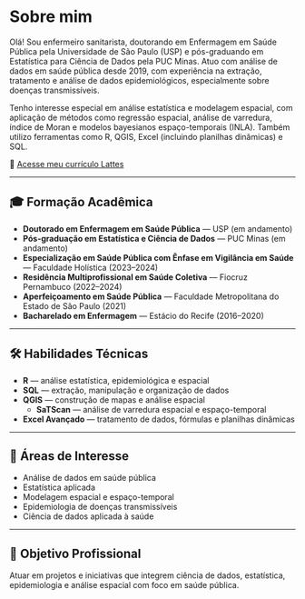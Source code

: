 # Sobre mim

Olá! Sou enfermeiro sanitarista, doutorando em Enfermagem em Saúde Pública pela Universidade de São Paulo (USP) e pós-graduando em Estatística para Ciência de Dados pela PUC Minas. Atuo com análise de dados em saúde pública desde 2019, com experiência na extração, tratamento e análise de dados epidemiológicos, especialmente sobre doenças transmissíveis.

Tenho interesse especial em análise estatística e modelagem espacial, com aplicação de métodos como regressão espacial, análise de varredura, índice de Moran e modelos bayesianos espaço-temporais (INLA). Também utilizo ferramentas como R, QGIS, Excel (incluindo planilhas dinâmicas) e SQL.

📄 [Acesse meu currículo Lattes](LINK_DO_LATTES_AQUI)

---

## 🎓 Formação Acadêmica

- **Doutorado em Enfermagem em Saúde Pública** — USP (em andamento)  
- **Pós-graduação em Estatística e Ciência de Dados** — PUC Minas (em andamento)  
- **Especialização em Saúde Pública com Ênfase em Vigilância em Saúde** — Faculdade Holística (2023–2024)  
- **Residência Multiprofissional em Saúde Coletiva** — Fiocruz Pernambuco (2022–2024)  
- **Aperfeiçoamento em Saúde Pública** — Faculdade Metropolitana do Estado de São Paulo (2021)  
- **Bacharelado em Enfermagem** — Estácio do Recife (2016–2020)  

---

## 🛠️ Habilidades Técnicas

- **R** — análise estatística, epidemiológica e espacial  
- **SQL** — extração, manipulação e organização de dados  
- **QGIS** — construção de mapas e análise espacial  
  - **SaTScan** — análise de varredura espacial e espaço-temporal  
- **Excel Avançado** — tratamento de dados, fórmulas e planilhas dinâmicas  

---

## 🧠 Áreas de Interesse

- Análise de dados em saúde pública  
- Estatística aplicada  
- Modelagem espacial e espaço-temporal  
- Epidemiologia de doenças transmissíveis  
- Ciência de dados aplicada à saúde  

---

## 🎯 Objetivo Profissional

Atuar em projetos e iniciativas que integrem ciência de dados, estatística, epidemiologia e análise espacial com foco em saúde pública.